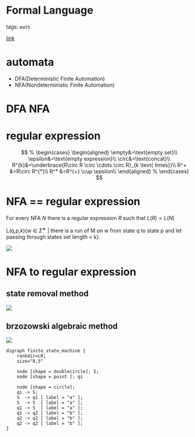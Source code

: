 # Formal Language

tags: `math` 
<!-- <br> -->

[link](https://carquois42.github.io/formal.html)

# automata
* DFA(Deterministic Finite Automation)
* NFA(Nondeterministic Finite Automation)
# DFA NFA 
# regular expression
$$
% \begin{cases}
\begin{aligned}
\empty&=\text{empty set}\\
\epsilon&=\text{empty expression}\\
\circ&=\text{concat}\\
R^{k}&=\underbrace{R\circ R \circ \cdots \circ R}_{k \text{ times}}\\
R^+ &=R\circ R^{*}\\
R^* &=R^{+} \cup \epsilon\\
\end{aligned}
% \end{cases}
$$


# NFA == regular expression 

For every NFA $N$ there is a regular expression $R$ such that $L(R) = L(N)$


L(q,p,k){w ∈ $\Sigma^∗$ | there is a run of M on w from state q to state p and let passing through states set length < k}.

![](https://imgur.com/cxbyQki.png)

# NFA to regular expression
## state removal method

![](https://imgur.com/fqto3k2.png)
## brzozowski algebraic method
![](https://imgur.com/3ov9og2.png)




















```graphviz
digraph finite_state_machine {
    rankdir=LR;
    size="8,5"

    node [shape = doublecircle]; S;
    node [shape = point ]; qi

    node [shape = circle];
    qi -> S;
    S  -> q1 [ label = "a" ];
    S  -> S  [ label = "a" ];
    q1 -> S  [ label = "a" ];
    q1 -> q2 [ label = "b" ];
    q2 -> q1 [ label = "b" ];
    q2 -> q2 [ label = "b" ];
}
```